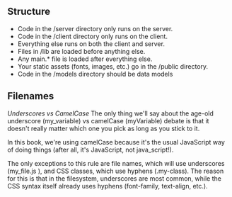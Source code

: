 
## Structure
- Code in the /server directory only runs on the server.
- Code in the /client directory only runs on the client.
- Everything else runs on both the client and server.
- Files in /lib are loaded before anything else.
- Any main.* file is loaded after everything else.
- Your static assets (fonts, images, etc.) go in the /public directory.
- Code in the /models directory should be data models


## Filenames
_Underscores vs CamelCase_
The only thing we'll say about the age-old underscore (my_variable) vs camelCase (myVariable) debate is that it doesn't really matter which one you pick as long as you stick to it.

In this book, we're using camelCase because it's the usual JavaScript way of doing things (after all, it's JavaScript, not java_script!).

The only exceptions to this rule are file names, which will use underscores (my_file.js ), and CSS classes, which use hyphens (.my-class). The reason for this is that in the filesystem, underscores are most common, while the CSS syntax itself already uses hyphens (font-family, text-align, etc.).
